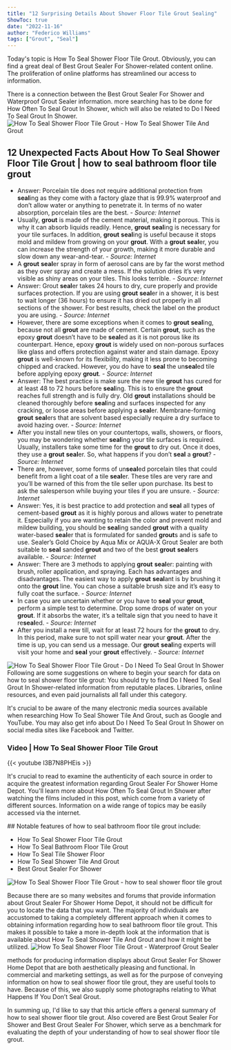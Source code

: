 ```yaml
---
title: "12 Surprising Details About Shower Floor Tile Grout Sealing"
ShowToc: true 
date: "2022-11-16"
author: "Federico Williams" 
tags: ["Grout", "Seal"]
---
```


Today's topic is How To Seal Shower Floor Tile Grout. Obviously, you can find a great deal of Best Grout Sealer For Shower-related content online. The proliferation of online platforms has streamlined our access to information.

There is a connection between the Best Grout Sealer For Shower and Waterproof Grout Sealer information. more searching has to be done for How Often To Seal Grout In Shower, which will also be related to Do I Need To Seal Grout In Shower.
<img loading="lazy" src="https://i.pinimg.com/736x/01/77/2d/01772da98fc0b6a696c7b8132f39f315.jpg" onerror="this.onerror=null;this.src='https://blogger.googleusercontent.com/img/a/AVvXsEhe7F7TRXHtjiKvHb5vS7DmnxvpHiDyoYyYvm1nHB3Qp2_w3BnM6A2eq4v7FYxCC9bfZt3a9vIMtAYEKUiaDQbHMg-ViyGmRIj39MLp0bGFfgfYw1Dc9q_H-T0wiTm3l0Uq42dETrN9eC8aGJ9_IORZsxST1AcLR7np1koOfcc7tnHa4S8Mwz_xD9d0=s16000';" alt="How To Seal Shower Floor Tile Grout - How To Seal Shower Tile And Grout" >

## 12 Unexpected Facts About How To Seal Shower Floor Tile Grout | how to seal bathroom floor tile grout
-   Answer: Porcelain tile does not require additional protection from **seal**ing as they come with a factory glaze that is 99.9% waterproof and don’t allow water or anything to penetrate it. In terms of no water absorption, porcelain tiles are the best. - <cite>Source: Internet</cite>
-   Usually, **grout** is made of the cement material, making it porous. This is why it can absorb liquids readily. Hence, **grout** **seal**ing is necessary for your tile surfaces. In addition, **grout** **seal**ing is useful because it stops mold and mildew from growing on your **grout**. With a **grout** **seal**er, you can increase the strength of your growth, making it more durable and slow down any wear-and-tear. - <cite>Source: Internet</cite>
-   A **grout** **seal**er spray in form of aerosol cans are by far the worst method as they over spray and create a mess. If the solution dries it’s very visible as shiny areas on your tiles. This looks terrible. - <cite>Source: Internet</cite>
-   Answer: Grout **seal**er takes 24 hours to dry, cure properly and provide surfaces protection. If you are using **grout** **seal**er in a shower, it is best to wait longer (36 hours) to ensure it has dried out properly in all sections of the shower. For best results, check the label on the product you are using. - <cite>Source: Internet</cite>
-   However, there are some exceptions when it comes to **grout** **seal**ing, because not all **grout** are made of cement. Certain **grout**, such as the epoxy **grout** doesn’t have to be **seal**ed as it is not porous like its counterpart. Hence, epoxy **grout** is widely used on non-porous surfaces like glass and offers protection against water and stain damage. Epoxy **grout** is well-known for its flexibility, making it less prone to becoming chipped and cracked. However, you do have to **seal** the un**seal**ed tile before applying epoxy **grout**. - <cite>Source: Internet</cite>
-   Answer: The best practice is make sure the new tile **grout** has cured for at least 48 to 72 hours before **seal**ing. This is to ensure the **grout** reaches full strength and is fully dry. Old **grout** installations should be cleaned thoroughly before **seal**ing and surfaces inspected for any cracking, or loose areas before applying a **seal**er. Membrane-forming **grout** **seal**ers that are solvent based especially require a dry surface to avoid hazing over. - <cite>Source: Internet</cite>
-   After you install new tiles on your countertops, walls, showers, or floors, you may be wondering whether **seal**ing your tile surfaces is required. Usually, installers take some time for the **grout** to dry out. Once it does, they use a **grout** **seal**er. So, what happens if you don’t **seal** a **grout**? - <cite>Source: Internet</cite>
-   There are, however, some forms of un**seal**ed porcelain tiles that could benefit from a light coat of a tile **seal**er. These tiles are very rare and you’ll be warned of this from the tile seller upon purchase. Its best to ask the salesperson while buying your tiles if you are unsure. - <cite>Source: Internet</cite>
-   Answer: Yes, it is best practice to add protection and **seal** all types of cement-based **grout** as it is highly porous and allows water to penetrate it. Especially if you are wanting to retain the color and prevent mold and mildew building, you should be **seal**ing sanded **grout** with a quality water-based **seal**er that is formulated for sanded **grout**s and is safe to use. Sealer’s Gold Choice by Aqua Mix or AQUA-X Grout Sealer are both suitable to **seal** sanded **grout** and two of the best **grout** **seal**ers available. - <cite>Source: Internet</cite>
-   Answer: There are 3 methods to applying **grout** **seal**er: painting with brush, roller application, and spraying. Each has advantages and disadvantages. The easiest way to apply **grout** **seal**ant is by brushing it onto the **grout** line. You can chose a suitable brush size and it’s easy to fully coat the surface. - <cite>Source: Internet</cite>
-   In case you are uncertain whether or you have to **seal** your **grout**, perform a simple test to determine. Drop some drops of water on your **grout**. If it absorbs the water, it’s a telltale sign that you need to have it re**seal**ed. - <cite>Source: Internet</cite>
-   After you install a new till, wait for at least 72 hours for the **grout** to dry. In this period, make sure to not spill water near your **grout**. After the time is up, you can send us a message. Our **grout** **seal**ing experts will visit your home and **seal** your **grout** effectively. - <cite>Source: Internet</cite>


<img loading="lazy" src="https://i.pinimg.com/736x/4b/17/74/4b17742276daeab1af6cb7882f41ea8e.jpg" onerror="this.onerror=null;this.src='https://blogger.googleusercontent.com/img/a/AVvXsEhe7F7TRXHtjiKvHb5vS7DmnxvpHiDyoYyYvm1nHB3Qp2_w3BnM6A2eq4v7FYxCC9bfZt3a9vIMtAYEKUiaDQbHMg-ViyGmRIj39MLp0bGFfgfYw1Dc9q_H-T0wiTm3l0Uq42dETrN9eC8aGJ9_IORZsxST1AcLR7np1koOfcc7tnHa4S8Mwz_xD9d0=s16000';" alt="How To Seal Shower Floor Tile Grout - Do I Need To Seal Grout In Shower" >
Following are some suggestions on where to begin your search for data on how to seal shower floor tile grout:
You should try to find Do I Need To Seal Grout In Shower-related information from reputable places. Libraries, online resources, and even paid journalists all fall under this category.

It's crucial to be aware of the many electronic media sources available when researching How To Seal Shower Tile And Grout, such as Google and YouTube. You may also get info about Do I Need To Seal Grout In Shower on social media sites like Facebook and Twitter.

### Video | How To Seal Shower Floor Tile Grout
{{< youtube l3B7N8PHEis >}} 


It's crucial to read to examine the authenticity of each source in order to acquire the greatest information regarding Grout Sealer For Shower Home Depot.
You'll learn more about How Often To Seal Grout In Shower after watching the films included in this post, which come from a variety of different sources. Information on a wide range of topics may be easily accessed via the internet.
<script async="async" data-cfasync="false" src="//normallydemandedalter.com/fe63df3c5408708b15d8dc3d9b206b31/invoke.js"></script>
<div id="container-fe63df3c5408708b15d8dc3d9b206b31"></div>
## Notable features of how to seal bathroom floor tile grout include:

- How To Seal Shower Floor Tile Grout
- How To Seal Bathroom Floor Tile Grout
- How To Seal Tile Shower Floor
- How To Seal Shower Tile And Grout
- Best Grout Sealer For Shower

 <img loading="lazy" src="https://www.tileideaz.com/wp-content/uploads/2015/11/Rodgerton-Deloz-and-Cazador-008.jpg" onerror="this.onerror=null;this.src='https://blogger.googleusercontent.com/img/a/AVvXsEhe7F7TRXHtjiKvHb5vS7DmnxvpHiDyoYyYvm1nHB3Qp2_w3BnM6A2eq4v7FYxCC9bfZt3a9vIMtAYEKUiaDQbHMg-ViyGmRIj39MLp0bGFfgfYw1Dc9q_H-T0wiTm3l0Uq42dETrN9eC8aGJ9_IORZsxST1AcLR7np1koOfcc7tnHa4S8Mwz_xD9d0=s16000';" alt="How To Seal Shower Floor Tile Grout - how to seal shower floor tile grout" >

Because there are so many websites and forums that provide information about Grout Sealer For Shower Home Depot, it should not be difficult for you to locate the data that you want.
The majority of individuals are accustomed to taking a completely different approach when it comes to obtaining information regarding how to seal bathroom floor tile grout. This makes it possible to take a more in-depth look at the information that is available about How To Seal Shower Tile And Grout and how it might be utilized.
<img loading="lazy" src="http://www.hugotiles.com/wp-content/uploads/2013/01/kitchen-hardwood-tile-transition-734x1024.jpg" onerror="this.onerror=null;this.src='https://blogger.googleusercontent.com/img/a/AVvXsEhe7F7TRXHtjiKvHb5vS7DmnxvpHiDyoYyYvm1nHB3Qp2_w3BnM6A2eq4v7FYxCC9bfZt3a9vIMtAYEKUiaDQbHMg-ViyGmRIj39MLp0bGFfgfYw1Dc9q_H-T0wiTm3l0Uq42dETrN9eC8aGJ9_IORZsxST1AcLR7np1koOfcc7tnHa4S8Mwz_xD9d0=s16000';" alt="How To Seal Shower Floor Tile Grout - Waterproof Grout Sealer" >

methods for producing information displays about Grout Sealer For Shower Home Depot that are both aesthetically pleasing and functional. In commercial and marketing settings, as well as for the purpose of conveying information on how to seal shower floor tile grout, they are useful tools to have. Because of this, we also supply some photographs relating to What Happens If You Don’t Seal Grout.

In summing up, I'd like to say that this article offers a general summary of how to seal shower floor tile grout. Also covered are Best Grout Sealer For Shower and Best Grout Sealer For Shower, which serve as a benchmark for evaluating the depth of your understanding of how to seal shower floor tile grout.
	

